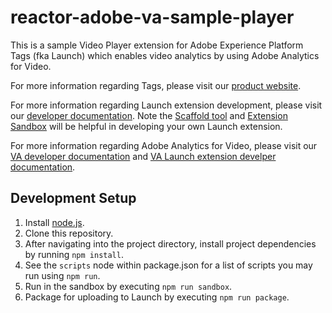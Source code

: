 # reactor-adobe-va-sample-player

This is a sample Video Player extension for Adobe Experience Platform Tags (fka Launch) which enables video analytics by using Adobe Analytics for Video.

For more information regarding Tags, please visit our [product website](https://experienceleague.adobe.com/docs/experience-platform/tags/home.html).

For more information regarding Launch extension development, please visit our [developer documentation](https://experienceleague.adobe.com/docs/experience-platform/tags/extension-dev/overview.html). Note the [Scaffold tool](https://www.npmjs.com/package/@adobe/reactor-scaffold) and [Extension Sandbox](https://www.npmjs.com/package/@adobe/reactor-sandbox) will be helpful in developing your own Launch extension.

For more information regarding Adobe Analytics for Video, please visit our [VA developer documentation](https://marketing.adobe.com/resources/help/en_US/sc/appmeasurement/hbvideo/) and [VA Launch extension develper documentation](https://docs.adobelaunch.com/extension-reference/web/adobe-media-analytics-for-audio-and-video-extension).

## Development Setup

1. Install [node.js](https://nodejs.org/).
2. Clone this repository.
3. After navigating into the project directory, install project dependencies by running `npm install`.
4. See the `scripts` node within package.json for a list of scripts you may run using `npm run`.
5. Run in the sandbox by executing `npm run sandbox`.
6. Package for uploading to Launch by executing `npm run package`.
